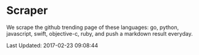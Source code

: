# Scraper

We scrape the github trending page of these languages: go, python, javascript, swift, objective-c, ruby, and push a markdown result everyday.

Last Updated: 2017-02-23 09:08:44